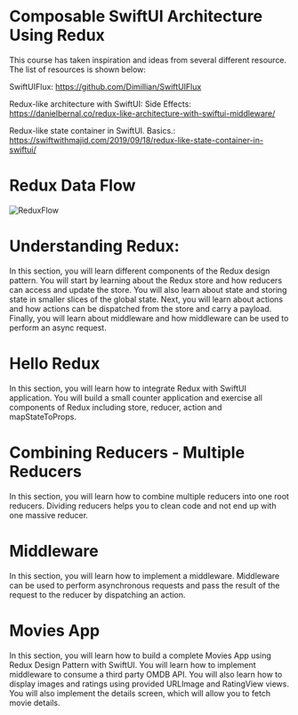 # Composable SwiftUI Architecture Using Redux

This course has taken inspiration and ideas from several different resource. The list of resources is shown below:

SwiftUIFlux: https://github.com/Dimillian/SwiftUIFlux

Redux-like architecture with SwiftUI: Side Effects: https://danielbernal.co/redux-like-architecture-with-swiftui-middleware/

Redux-like state container in SwiftUI. Basics.: https://swiftwithmajid.com/2019/09/18/redux-like-state-container-in-swiftui/

# Redux Data Flow

![ReduxFlow](https://user-images.githubusercontent.com/36473665/210183455-9ae60456-16f1-4b68-9cf3-ec97c0210878.gif)

# Understanding Redux:

In this section, you will learn different components of the Redux design pattern. You will start by learning about the Redux store and how reducers can access and update the store. You will also learn about state and storing state in smaller slices of the global state. Next, you will learn about actions and how actions can be dispatched from the store and carry a payload. Finally, you will learn about middleware and how middleware can be used to perform an async request.



# Hello Redux

In this section, you will learn how to integrate Redux with SwiftUI application. You will build a small counter application and exercise all components of Redux including store, reducer, action and mapStateToProps.



# Combining Reducers - Multiple Reducers

In this section, you will learn how to combine multiple reducers into one root reducers. Dividing reducers helps you to clean code and not end up with one massive reducer.



# Middleware

In this section, you will learn how to implement a middleware. Middleware can be used to perform asynchronous requests and pass the result of the request to the reducer by dispatching an action.



# Movies App

In this section, you will learn how to build a complete Movies App using Redux Design Pattern with SwiftUI. You will learn how to implement middleware to consume a third party OMDB API. You will also learn how to display images and ratings using provided URLImage and RatingView views. You will also implement the details screen, which will allow you to fetch movie details.

